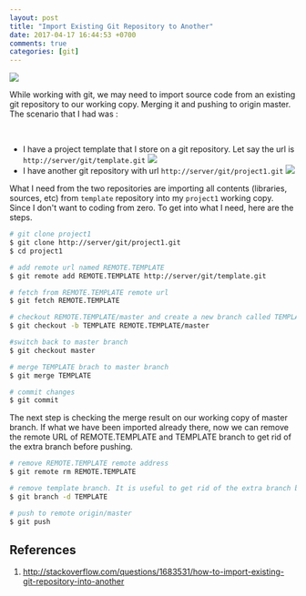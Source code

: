 ```yaml
---
layout: post
title: "Import Existing Git Repository to Another"
date: 2017-04-17 16:44:53 +0700
comments: true
categories: [git]
---
```


<img class="left" src="{{ site.baseurl }}/images/logo/git.png" />

While working with git, we may need to import source code from an existing git repository to our working copy. Merging it and pushing to origin master.
The scenario that I had was :

<br/>
<ul>
<li> I have a project template that I store on a git repository. Let say the url is <code>http://server/git/template.git</code>
  
   <img class="center" src="{{ site.baseurl }}/images/post/2017-04-17-template.png" />
</li>
<li>
I have another git repository with url <code>http://server/git/project1.git</code>

   <img class="center" src="{{ site.baseurl }}/images/post/2017-04-17-project1.png" />
</li>
</ul>
What I need from the two repositories are importing all contents (libraries, sources, etc) from <code>template</code> repository into my <code>project1</code> working copy. Since I don't want to coding from zero. To get into what I need, here are the steps.

``` bash
# git clone project1
$ git clone http://server/git/project1.git
$ cd project1

# add remote url named REMOTE.TEMPLATE
$ git remote add REMOTE.TEMPLATE http://server/git/template.git

# fetch from REMOTE.TEMPLATE remote url
$ git fetch REMOTE.TEMPLATE

# checkout REMOTE.TEMPLATE/master and create a new branch called TEMPLATE
$ git checkout -b TEMPLATE REMOTE.TEMPLATE/master

#switch back to master branch
$ git checkout master

# merge TEMPLATE brach to master branch
$ git merge TEMPLATE

# commit changes
$ git commit

```

The next step is checking the merge result on our working copy of master branch.
If what we have been imported already there, now we can remove the remote URL of REMOTE.TEMPLATE
and TEMPLATE branch to get rid of the extra branch before pushing.

``` bash
# remove REMOTE.TEMPLATE remote address
$ git remote rm REMOTE.TEMPLATE

# remove template branch. It is useful to get rid of the extra branch before pushing
$ git branch -d TEMPLATE

# push to remote origin/master
$ git push

```

## References
1. http://stackoverflow.com/questions/1683531/how-to-import-existing-git-repository-into-another
